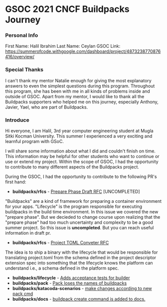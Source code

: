 
# GSOC 2021 CNCF Buildpacks Journey


### Personal Info
First Name: Halil Ibrahim
Last Name: Ceylan
GSOC Link: https://summerofcode.withgoogle.com/dashboard/project/4873238770876416/overview/
### Special Thanks
I can't thank my mentor Natalie enough for giving the most explanatory answers to even the simplest questions during this program. Throughout this program, she has been with me in all kinds of problems inside and outside of GSOC. Apart from my mentor, I would like to thank all the Buildpacks supporters who helped me on this journey, especially Anthony, Javier, Yael, who are part of Buildpacks.

### Introduce
Hi everyone, I am Halil, 3rd year computer engineering student at Mugla Sitki Kocman University. This summer I experienced a very exciting and learnful program with GSoC.

 
I will share some information about what I did and couldn't finish on time. This information may be helpful for other students who want to continue or use or extend my project. Within the scope of GSOC, I had the opportunity to contribute to many different aspects of the Buildpacks project.


During the GSOC, I had the opportunity to contribute to the following PR's first hand:

- **buildpacks/rfcs** - [Prepare Phase Draft RFC](https://github.com/haliliceylan/rfcs/pull/1) [UNCOMPLETED]

"Buildpacks" are a kind of framework for preparing a container environment for your apps. "Lifecycle" is the program responsible for executing buildpacks in the build time environment. In this issue we covered the new "prepare phase". But we decieded to change course upon realizing that the "prepare phase" had too much uncertainty and complexity to be a good summer project. So this issue is **uncompleted**. But you can reach useful information in draft pr.

- **buildpacks/rfcs** - [Project TOML Conveter RFC](https://github.com/buildpacks/rfcs/pull/182)

The idea is to ship a binary with the lifecycle that would be responsible for translating project.toml from the schema defined in the project descriptor extension spec into something that the lifecycle knows the platform can understand i.e., a schema defined in the platform spec.

- **buildpacks/lifecycle** - [Adds acceptance tests for builder](https://github.com/buildpacks/lifecycle/pull/648)
- **buildpacks/pack** - [Pack loses the names of buildpacks](https://github.com/buildpacks/pack/pull/1253)
- **buildpacks/katacoda-scenarios** - [make changes according to new pack cmd](https://github.com/buildpacks/katacoda-scenarios/pull/6)
- **buildpacks/docs** - [buildpack create command is added to docs.](https://github.com/buildpacks/docs/pull/376)